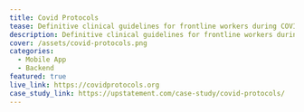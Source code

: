 ```yaml
---
title: Covid Protocols
tease: Definitive clinical guidelines for frontline workers during COVID-19.
description: Definitive clinical guidelines for frontline workers during COVID-19.
cover: /assets/covid-protocols.png
categories:
  - Mobile App
  - Backend
featured: true
live_link: https://covidprotocols.org
case_study_link: https://upstatement.com/case-study/covid-protocols/
---
```

